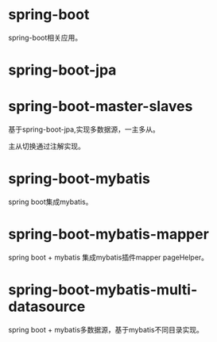 # spring-boot

  spring-boot相关应用。
  
# spring-boot-jpa

# spring-boot-master-slaves

  基于spring-boot-jpa,实现多数据源，一主多从。
  
  主从切换通过注解实现。
  
# spring-boot-mybatis

  spring boot集成mybatis。
  
# spring-boot-mybatis-mapper

  spring boot + mybatis  集成mybatis插件mapper pageHelper。
  
# spring-boot-mybatis-multi-datasource

  spring boot + mybatis多数据源，基于mybatis不同目录实现。
